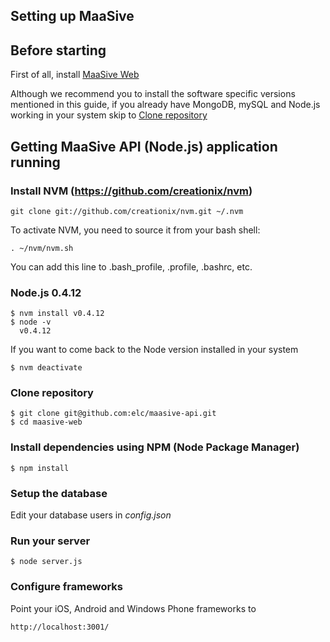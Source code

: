 ## Setting up MaaSive

## Before starting

First of all, install [MaaSive Web](https://github.com/elc/maasive-web/blob/master/README_APP_SETUP.md)

Although we recommend you to install the software specific versions mentioned in this guide, if you already have MongoDB, mySQL and Node.js working in your system skip to [Clone repository](#clonerepo)

## Getting MaaSive API (Node.js) application running

### Install NVM (https://github.com/creationix/nvm)

    git clone git://github.com/creationix/nvm.git ~/.nvm

To activate NVM, you need to source it from your bash shell:

    . ~/nvm/nvm.sh

You can add this line to .bash\_profile, .profile, .bashrc, etc.

### Node.js 0.4.12

    $ nvm install v0.4.12
    $ node -v
	  v0.4.12

If you want to come back to the Node version installed in your system

    $ nvm deactivate

### <a name='clonerepo'></a> Clone repository

    $ git clone git@github.com:elc/maasive-api.git
    $ cd maasive-web

### Install dependencies using NPM (Node Package Manager)

	$ npm install
	
### Setup the database

Edit your database users in *config.json*

### Run your server

	$ node server.js
	
### Configure frameworks

Point your iOS, Android and Windows Phone frameworks to

	http://localhost:3001/